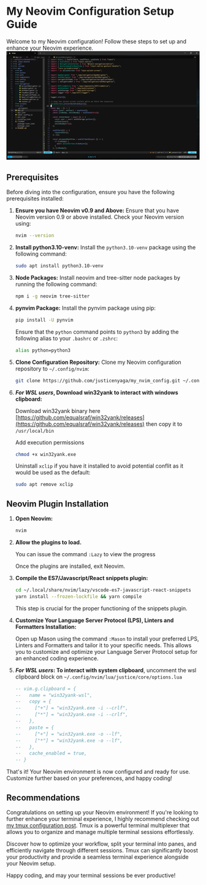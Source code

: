 # My Neovim Configuration Setup Guide

Welcome to my Neovim configuration! Follow these steps to set up and enhance your Neovim experience.
![My Neovim](nvim.png)

## Prerequisites

Before diving into the configuration, ensure you have the following prerequisites installed:

1. **Ensure you have Neovim v0.9 and Above:**
   Ensure that you have Neovim version 0.9 or above installed. Check your Neovim version using:

   ```bash
   nvim --version
   ```

2. **Install python3.10-venv:**
   Install the `python3.10-venv` package using the following command:

   ```bash
   sudo apt install python3.10-venv
   ```

3. **Node Packages:**
   Install neovim and tree-sitter node packages by running the following command:

   ```bash
   npm i -g neovim tree-sitter
   ```

4. **pynvim Package:**
   Install the pynvim package using pip:

   ```bash
   pip install -U pynvim
   ```

   Ensure that the `python` command points to `python3` by adding the following alias to your `.bashrc` or `.zshrc`:

   ```bash
   alias python=python3

   ```

5. **Clone Configuration Repository:**
   Clone my Neovim configuration repository to `~/.config/nvim`:

   ```bash
   git clone https://github.com/justicenyaga/my_nvim_config.git ~/.config/nvim
   ```

6. **_For WSL users_, Download win32yank to interact with windows clipboard:**

   Download win32yank binary here [https://github.com/equalsraf/win32yank/releases](https://github.com/equalsraf/win32yank/releases)
   then copy it to `/usr/local/bin`

   Add execution permissions

   ```bash
   chmod +x win32yank.exe
   ```

   Uninstall `xclip` if you have it installed to avoid potential conflit as it would be used as the default:

   ```bash
   sudo apt remove xclip
   ```

## Neovim Plugin Installation

1. **Open Neovim:**

   ```bash
   nvim
   ```

2. **Allow the plugins to load.**

   You can issue the command `:Lazy` to view the progress

   Once the plugins are installed, exit Neovim.

3. **Compile the ES7/Javascript/React snippets plugin:**

   ```bash
   cd ~/.local/share/nvim/lazy/vscode-es7-javascript-react-snippets
   yarn install --frozen-lockfile && yarn compile
   ```

   This step is crucial for the proper functioning of the snippets plugin.

4. **Customize Your Language Server Protocol (LPS), Linters and Formatters Installation:**

   Open up Mason using the command `:Mason` to install your preferred LPS, Linters and Formatters and tailor it to your specific needs. This allows you to customize and optimize your Language Server Protocol setup for an enhanced coding experience.

5. **_For WSL users_: To interact with system clipboard**, uncomment the wsl clipboard block on `~/.config/nvim/lua/justice/core/options.lua`

   ```lua
   -- vim.g.clipboard = {
   --   name = "win32yank-wsl",
   --   copy = {
   --     ["+"] = "win32yank.exe -i --crlf",
   --     ["*"] = "win32yank.exe -i --crlf",
   --   },
   --   paste = {
   --     ["+"] = "win32yank.exe -o --lf",
   --     ["*"] = "win32yank.exe -o --lf",
   --   },
   --   cache_enabled = true,
   -- }
   ```

That's it! Your Neovim environment is now configured and ready for use. Customize further based on your preferences, and happy coding!

## Recommendations

Congratulations on setting up your Neovim environment! If you're looking to further enhance your terminal experience, I highly recommend checking out [my tmux configuration post](http://justicenyaga.me/posts/202401-my-tmux-configuration/). Tmux is a powerful terminal multiplexer that allows you to organize and manage multiple terminal sessions effortlessly.

Discover how to optimize your workflow, split your terminal into panes, and efficiently navigate through different sessions. Tmux can significantly boost your productivity and provide a seamless terminal experience alongside your Neovim setup.

Happy coding, and may your terminal sessions be ever productive!
